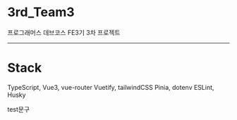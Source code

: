 # 3rd_Team3

프로그래머스 데브코스 FE3기 3차 프로젝트

---

# Stack

TypeScript, Vue3, vue-router
Vuetify, tailwindCSS
Pinia, dotenv
ESLint, Husky

test문구
